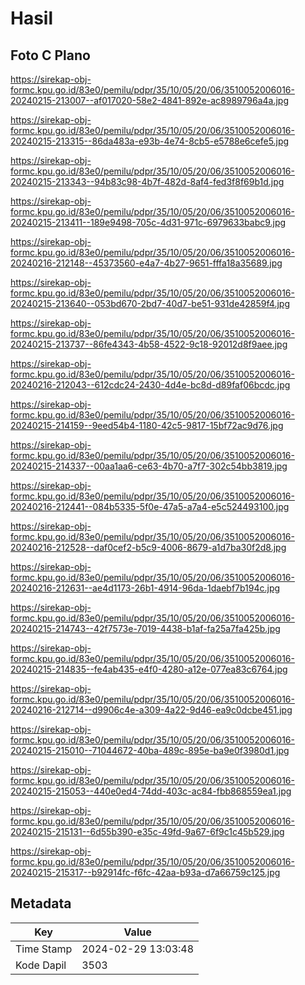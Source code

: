 # Hasil

## Foto C Plano

https://sirekap-obj-formc.kpu.go.id/83e0/pemilu/pdpr/35/10/05/20/06/3510052006016-20240215-213007--af017020-58e2-4841-892e-ac8989796a4a.jpg

https://sirekap-obj-formc.kpu.go.id/83e0/pemilu/pdpr/35/10/05/20/06/3510052006016-20240215-213315--86da483a-e93b-4e74-8cb5-e5788e6cefe5.jpg

https://sirekap-obj-formc.kpu.go.id/83e0/pemilu/pdpr/35/10/05/20/06/3510052006016-20240215-213343--94b83c98-4b7f-482d-8af4-fed3f8f69b1d.jpg

https://sirekap-obj-formc.kpu.go.id/83e0/pemilu/pdpr/35/10/05/20/06/3510052006016-20240215-213411--189e9498-705c-4d31-971c-6979633babc9.jpg

https://sirekap-obj-formc.kpu.go.id/83e0/pemilu/pdpr/35/10/05/20/06/3510052006016-20240216-212148--45373560-e4a7-4b27-9651-fffa18a35689.jpg

https://sirekap-obj-formc.kpu.go.id/83e0/pemilu/pdpr/35/10/05/20/06/3510052006016-20240215-213640--053bd670-2bd7-40d7-be51-931de42859f4.jpg

https://sirekap-obj-formc.kpu.go.id/83e0/pemilu/pdpr/35/10/05/20/06/3510052006016-20240215-213737--86fe4343-4b58-4522-9c18-92012d8f9aee.jpg

https://sirekap-obj-formc.kpu.go.id/83e0/pemilu/pdpr/35/10/05/20/06/3510052006016-20240216-212043--612cdc24-2430-4d4e-bc8d-d89faf06bcdc.jpg

https://sirekap-obj-formc.kpu.go.id/83e0/pemilu/pdpr/35/10/05/20/06/3510052006016-20240215-214159--9eed54b4-1180-42c5-9817-15bf72ac9d76.jpg

https://sirekap-obj-formc.kpu.go.id/83e0/pemilu/pdpr/35/10/05/20/06/3510052006016-20240215-214337--00aa1aa6-ce63-4b70-a7f7-302c54bb3819.jpg

https://sirekap-obj-formc.kpu.go.id/83e0/pemilu/pdpr/35/10/05/20/06/3510052006016-20240216-212441--084b5335-5f0e-47a5-a7a4-e5c524493100.jpg

https://sirekap-obj-formc.kpu.go.id/83e0/pemilu/pdpr/35/10/05/20/06/3510052006016-20240216-212528--daf0cef2-b5c9-4006-8679-a1d7ba30f2d8.jpg

https://sirekap-obj-formc.kpu.go.id/83e0/pemilu/pdpr/35/10/05/20/06/3510052006016-20240216-212631--ae4d1173-26b1-4914-96da-1daebf7b194c.jpg

https://sirekap-obj-formc.kpu.go.id/83e0/pemilu/pdpr/35/10/05/20/06/3510052006016-20240215-214743--42f7573e-7019-4438-b1af-fa25a7fa425b.jpg

https://sirekap-obj-formc.kpu.go.id/83e0/pemilu/pdpr/35/10/05/20/06/3510052006016-20240215-214835--fe4ab435-e4f0-4280-a12e-077ea83c6764.jpg

https://sirekap-obj-formc.kpu.go.id/83e0/pemilu/pdpr/35/10/05/20/06/3510052006016-20240216-212714--d9906c4e-a309-4a22-9d46-ea9c0dcbe451.jpg

https://sirekap-obj-formc.kpu.go.id/83e0/pemilu/pdpr/35/10/05/20/06/3510052006016-20240215-215010--71044672-40ba-489c-895e-ba9e0f3980d1.jpg

https://sirekap-obj-formc.kpu.go.id/83e0/pemilu/pdpr/35/10/05/20/06/3510052006016-20240215-215053--440e0ed4-74dd-403c-ac84-fbb868559ea1.jpg

https://sirekap-obj-formc.kpu.go.id/83e0/pemilu/pdpr/35/10/05/20/06/3510052006016-20240215-215131--6d55b390-e35c-49fd-9a67-6f9c1c45b529.jpg

https://sirekap-obj-formc.kpu.go.id/83e0/pemilu/pdpr/35/10/05/20/06/3510052006016-20240215-215317--b92914fc-f6fc-42aa-b93a-d7a66759c125.jpg


## Metadata

| Key        | Value               |
| ---------- | ------------------- |
| Time Stamp | 2024-02-29 13:03:48 |
| Kode Dapil | 3503                |



